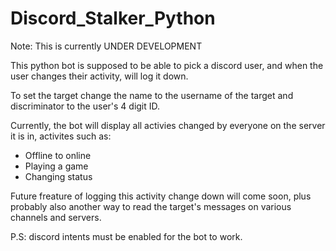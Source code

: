 # Discord_Stalker_Python
 
Note: This is currently UNDER DEVELOPMENT

This python bot is supposed to be able to pick a discord user, and when the user changes their activity, will log it down.

To set the target change the name to the username of the target and discriminator to the user's 4 digit ID.

Currently, the bot will display all activies changed by everyone on the server it is in, activites such as:

- Offline to online
- Playing a game
- Changing status

Future freature of logging this activity change down will come soon, plus probably also another way to read the target's messages on various channels and servers. 

P.S: discord intents must be enabled for the bot to work.
